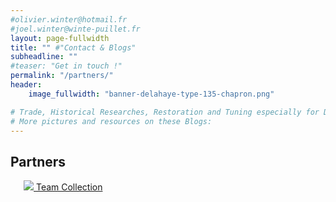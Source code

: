 ```yaml
---
#olivier.winter@hotmail.fr
#joel.winter@winte-puillet.fr
layout: page-fullwidth
title: "" #"Contact & Blogs"
subheadline: ""
#teaser: "Get in touch !"
permalink: "/partners/"
header:
    image_fullwidth: "banner-delahaye-type-135-chapron.png"

# Trade, Historical Researches, Restoration and Tuning especially for Delage, Delahaye and Talbot-Lago.
# More pictures and resources on these Blogs:
---
```



## Partners

<div class="row">
  <div class="large-3 columns"><br>
     <a href="https://www.teamcollection.fr/" title="Team Collection">
        <img src="{{site.baseurl}}/images/blogs/teamcollection-fr.png"> Team Collection
     </a>
  </div>
  <div class="large-3 columns"><br>

  </div>
  <div class="large-3 columns"><br>

  </div>
  <div class="large-3 columns"><br>

  </div>
</div>
